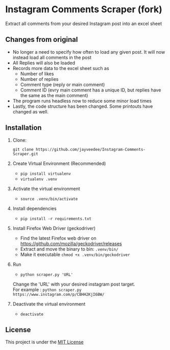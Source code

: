 # Instagram Comments Scraper (fork)

Extract all comments from your desired Instagram post into an excel sheet

## Changes from original
- No longer a need to specify how often to load any given post. It will now instead load all comments in the post
- All Replies will also be loaded
- Records more data to the excel sheet such as
  - Number of likes
  - Number of replies
  - Comment type (reply or main comment)
  - Comment ID (evry main comment has a unique ID, but replies have the same as the main comment)
- The program runs headless now to reduce some minor load times
- Lastly, the code structure has been changed. Some printouts have changed as well.


## Installation
1. Clone:

   `git clone https://github.com/jayveedee/Instagram-Comments-Scraper.git`
   
    
2. Create Virtual Environment (Recommended)<br/> 
    - `pip install virtualenv`
    - `virtualenv .venv`  
    
3. Activate the virtual environment
    - `source .venv/bin/activate`

4. Install dependencies
    - `pip install -r requirements.txt`

5. Install Firefox Web Driver (geckodriver)
    - Find the latest Firefox web driver on https://github.com/mozilla/geckodriver/releases <br />
    - Extract and move the binary to bin: `.venv/bin/`
    - Make it executable `chmod +x .venv/bin/geckodriver`

6. Run 
    - `python scraper.py 'URL'`
   
    Change the 'URL' with your desired instagram post target. <br/>
    For example : `python scraper.py https://www.instagram.com/p/CBHH2KjI6BW/` 
 
7. Deactivate the virtual environment
    - `deactivate`

## License
This project is under the [MIT License](https://github.com/AgiMaulana/instagram-comments-scraper/blob/master/LICENSE.md)
